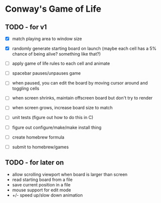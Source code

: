 # Conway's Game of Life

## TODO - for v1

- [X] match playing area to window size
- [X] randomly generate starting board on launch (maybe each cell has a 5% chance of being alive? something like that?)
- [ ] apply game of life rules to each cell and animate
- [ ] spacebar pauses/unpauses game
- [ ] when paused, you can edit the board by moving cursor around and toggling cells
- [ ] when screen shrinks, maintain offscreen board but don't try to render
- [ ] when screen grows, increase board size to match
- [ ] unit tests (figure out how to do this in C)
- [ ] figure out configure/make/make install thing
- [ ] create homebrew formula
- [ ] submit to homebrew/games


## TODO - for later on

* allow scrolling viewport when board is larger than screen
* read starting board from a file
* save current position in a file
* mouse support for edit mode
* +/- speed up/slow down animation
